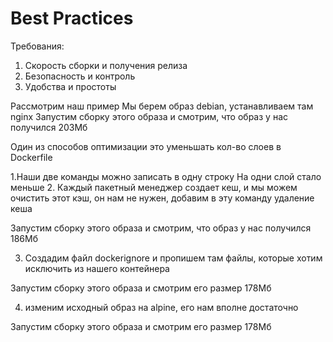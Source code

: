 # Best Practices

Требования:
1. Скорость сборки и получения релиза
2. Безопасность и контроль
3. Удобства и простоты

Рассмотрим наш пример
Мы берем образ debian, устанавливаем там nginx
Запустим сборку этого образа и смотрим, что образ у нас получился 203Мб

Один из способов оптимизации это уменьшать кол-во слоев в Dockerfile

1.Наши две команды можно записать в одну строку
На одни слой стало меньше
2. Каждый пакетный менеджер создает кеш, и мы можем очистить этот кэш, он нам не нужен, добавим 
   в эту команду удаление кеша

Запустим сборку этого образа и смотрим, что образ у нас получился 186Мб

3. Создадим файл dockerignore и пропишем там файлы, которые хотим исключить из нашего контейнера

Запустим сборку этого образа и смотрим его размер  178Мб

4. изменим исходный образ на alpine, его нам вполне достаточно

Запустим сборку этого образа и смотрим его размер  178Мб

